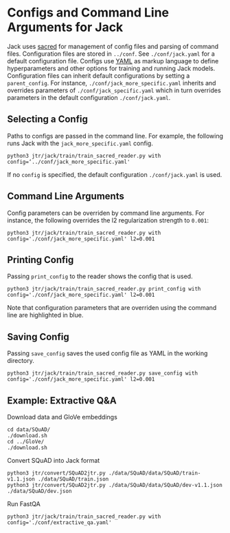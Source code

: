 # Configs and Command Line Arguments for Jack
Jack uses [sacred](http://sacred.readthedocs.io/en/latest/) for management of config files and parsing of command files.
Configuration files are stored in `../conf`.
See `./conf/jack.yaml` for a default configuration file.
Configs use [YAML](http://www.yaml.org/start.html) as markup language to define hyperparameters and other options for training and running Jack models.
Configuration files can inherit default configurations by setting a `parent_config`.
For instance, `./conf/jack_more_specific.yaml` inherits and overrides parameters of `./conf/jack_specific.yaml` which in turn overrides parameters in the default configuration `./conf/jack.yaml`.

## Selecting a Config
Paths to configs are passed in the command line. For example, the following runs Jack with the `jack_more_specific.yaml` config.
```shell
python3 jtr/jack/train/train_sacred_reader.py with config=‘../conf/jack_more_specific.yaml'
```
If no `config` is specified, the default configuration `./conf/jack.yaml` is used.

## Command Line Arguments
Config parameters can be overriden by command line arguments. For instance, the following overrides the l2 regularization strength to `0.001`:
```shell
python3 jtr/jack/train/train_sacred_reader.py with config='./conf/jack_more_specific.yaml' l2=0.001
```

## Printing Config
Passing `print_config` to the reader shows the config that is used.
```shell
python3 jtr/jack/train/train_sacred_reader.py print_config with config='./conf/jack_more_specific.yaml' l2=0.001
```
Note that configuration parameters that are overriden using the command line are highlighted in blue.

## Saving Config
Passing `save_config` saves the used config file as YAML in the working directory.
```shell
python3 jtr/jack/train/train_sacred_reader.py save_config with config='./conf/jack_more_specific.yaml' l2=0.001
```

## Example: Extractive Q&A
Download data and GloVe embeddings
```shell
cd data/SQuAD/
./download.sh
cd ../GloVe/
./download.sh
```

Convert SQuAD into Jack format
```shell
python3 jtr/convert/SQuAD2jtr.py ./data/SQuAD/data/SQuAD/train-v1.1.json ./data/SQuAD/train.json
python3 jtr/convert/SQuAD2jtr.py ./data/SQuAD/data/SQuAD/dev-v1.1.json ./data/SQuAD/dev.json
```

Run FastQA
```shell
python3 jtr/jack/train/train_sacred_reader.py with config='./conf/extractive_qa.yaml'
```
